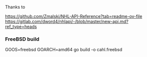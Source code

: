 Thanks to

https://github.com/Zmalski/NHL-API-Reference?tab=readme-ov-file
https://gitlab.com/dword4/nhlapi/-/blob/master/new-api.md?ref_type=heads

### FreeBSD build
GOOS=freebsd GOARCH=amd64 go build -o cahl.freebsd